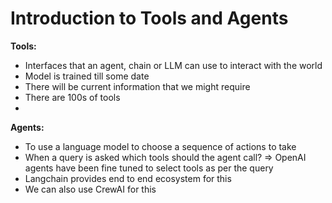 # Introduction to Tools and Agents

**Tools:**

* Interfaces that an agent, chain or LLM can use to interact with the world
* Model is trained till some date
* There will be current information that we might require
* There are 100s of tools
*

**Agents:**

* To use a language model to choose a sequence of actions to take
* When a query is asked which tools should the agent call? ⇒ OpenAI agents have been fine tuned to select tools as per the query
* Langchain provides end to end ecosystem for this
* We can also use CrewAI for this
